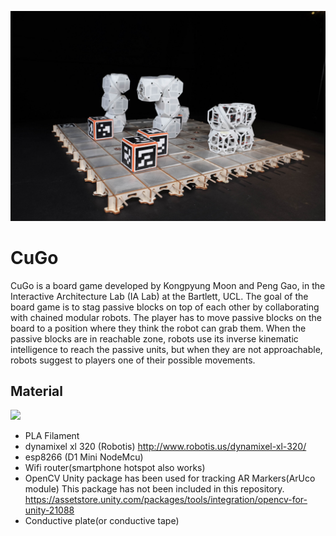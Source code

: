 ![](cugo_boardgame.jpg)
# CuGo

CuGo is a board game developed by Kongpyung Moon and Peng Gao, in the Interactive Architecture Lab (IA Lab) at the Bartlett, UCL. The goal of the board game is to stag passive blocks on top of each other by collaborating with chained modular robots. The player has to move passive blocks on the board to a position where they think the robot can grab them. When the passive blocks are in reachable zone, robots use its inverse kinematic  intelligence to reach the passive units, but when they are not approachable, robots suggest to players one of their possible movements. 




## Material
![](explodeddiagram.jpg)
* PLA Filament
* dynamixel xl 320 (Robotis)
http://www.robotis.us/dynamixel-xl-320/
* esp8266 (D1 Mini NodeMcu)
* Wifi router(smartphone hotspot also works)
* OpenCV Unity package has been used for tracking AR Markers(ArUco module)
This package has not been included in this repository.
https://assetstore.unity.com/packages/tools/integration/opencv-for-unity-21088
* Conductive plate(or conductive tape)
